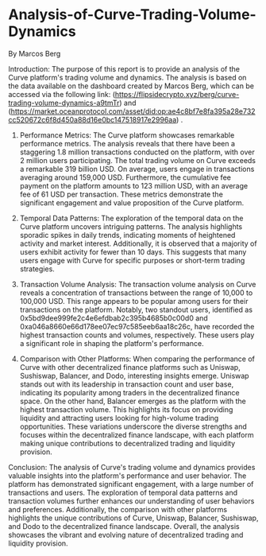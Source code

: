 # Analysis-of-Curve-Trading-Volume-Dynamics

By Marcos Berg

Introduction:
The purpose of this report is to provide an analysis of the Curve platform's trading volume and dynamics. The analysis is based on the data available on the dashboard created by Marcos Berg, which can be accessed via the following link: (https://flipsidecrypto.xyz/berg/curve-trading-volume-dynamics-a9tmTr) and (https://market.oceanprotocol.com/asset/did:op:ae4c8bf7e8fa395a28e732cc520672c6f8d450a88d16e0bc147518917e2996aa) .

1. Performance Metrics:
The Curve platform showcases remarkable performance metrics. The analysis reveals that there have been a staggering 1.8 million transactions conducted on the platform, with over 2 million users participating. The total trading volume on Curve exceeds a remarkable 319 billion USD. On average, users engage in transactions averaging around 159,000 USD. Furthermore, the cumulative fee payment on the platform amounts to 123 million USD, with an average fee of 61 USD per transaction. These metrics demonstrate the significant engagement and value proposition of the Curve platform.

2. Temporal Data Patterns:
The exploration of the temporal data on the Curve platform uncovers intriguing patterns. The analysis highlights sporadic spikes in daily trends, indicating moments of heightened activity and market interest. Additionally, it is observed that a majority of users exhibit activity for fewer than 10 days. This suggests that many users engage with Curve for specific purposes or short-term trading strategies.

3. Transaction Volume Analysis:
The transaction volume analysis on Curve reveals a concentration of transactions between the range of 10,000 to 100,000 USD. This range appears to be popular among users for their transactions on the platform. Notably, two standout users, identified as 0x5bd9dee999fe2c4e6efdbab2c395b4685b0c00d0 and 0xa046a8660e66d178ee07ec97c585eeb6aa18c26c, have recorded the highest transaction counts and volumes, respectively. These users play a significant role in shaping the platform's performance.

4. Comparison with Other Platforms:
When comparing the performance of Curve with other decentralized finance platforms such as Uniswap, Sushiswap, Balancer, and Dodo, interesting insights emerge. Uniswap stands out with its leadership in transaction count and user base, indicating its popularity among traders in the decentralized finance space. On the other hand, Balancer emerges as the platform with the highest transaction volume. This highlights its focus on providing liquidity and attracting users looking for high-volume trading opportunities. These variations underscore the diverse strengths and focuses within the decentralized finance landscape, with each platform making unique contributions to decentralized trading and liquidity provision.

Conclusion:
The analysis of Curve's trading volume and dynamics provides valuable insights into the platform's performance and user behavior. The platform has demonstrated significant engagement, with a large number of transactions and users. The exploration of temporal data patterns and transaction volumes further enhances our understanding of user behaviors and preferences. Additionally, the comparison with other platforms highlights the unique contributions of Curve, Uniswap, Balancer, Sushiswap, and Dodo to the decentralized finance landscape. Overall, the analysis showcases the vibrant and evolving nature of decentralized trading and liquidity provision.
